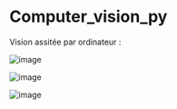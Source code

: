 # Computer_vision_py

Vision assitée par ordinateur :

![image](https://github.com/user-attachments/assets/c5a2bd5e-8024-42df-8479-6947c1da59c8)


![image](https://github.com/user-attachments/assets/1f69de95-18e7-48ae-a45d-428cdcd3ff92)


![image](https://github.com/user-attachments/assets/5ec1eba2-7ba9-4204-b85d-3ca42183b811)

